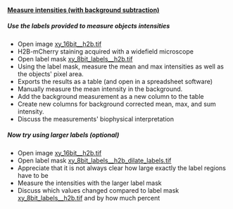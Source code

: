 <h4 id="measure"><a href="#measure">Measure intensities (with background subtraction)</a></h4>

##### Use the labels provided to measure objects intensities

- Open image [xy_16bit__h2b.tif](https://github.com/NEUBIAS/training-resources/raw/master/image_data/xy_16bit__h2b.tif)
- H2B-mCherry staining acquired with a widefield microscope
- Open label mask [xy_8bit_labels__h2b.tif](https://github.com/NEUBIAS/training-resources/raw/master/image_data/xy_8bit_labels__h2b.tif)
- Using the label mask, measure the mean and max intensities as well as the objects' pixel area.
- Exports the results as a table (and open in a spreadsheet software)
- Manually measure the mean intensity in the background.
- Add the background measurement as a new column to the table
- Create new columns for background corrected mean, max, and sum intensity.
- Discuss the measurements' biophysical interpretation

##### Now try using larger labels (optional)

- Open image [xy_16bit__h2b.tif](https://github.com/NEUBIAS/training-resources/raw/master/image_data/xy_16bit__h2b.tif) 
- Open label mask [xy_8bit_labels__h2b_dilate_labels.tif](https://github.com/NEUBIAS/training-resources/raw/master/image_data/xy_8bit_labels__h2b_dilate_labels.tif)
- Appreciate that it is not always clear how large exactly the label regions have to be
- Measure the intensities with the larger label mask
- Discuss which values changed compared to label mask [xy_8bit_labels__h2b.tif](https://github.com/NEUBIAS/training-resources/raw/master/image_data/xy_8bit_labels__h2b.tif) and by how much percent
